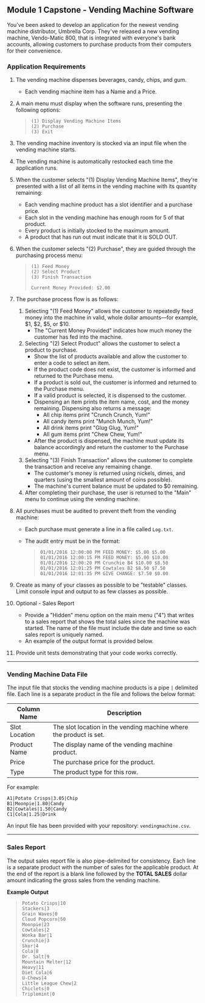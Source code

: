 ## Module 1 Capstone - Vending Machine Software

You've been asked to develop an application for the newest vending machine distributor,
Umbrella Corp. They've released a new vending machine, Vendo-Matic 800, that is integrated
with everyone's bank accounts, allowing customers to purchase products from their computers for their convenience.

### Application Requirements

1. The vending machine dispenses beverages, candy, chips, and gum.
   
   - Each vending machine item has a Name and a Price.

2. A main menu must display when the software runs, presenting the following options:
   
   > ```
   > (1) Display Vending Machine Items
   > (2) Purchase
   > (3) Exit
   > ```

3. The vending machine inventory is stocked via an input file when the vending machine
   starts.

4. The vending machine is automatically restocked each time the application runs.

5. When the customer selects "(1) Display Vending Machine Items", they're presented
   with a list of all items in the vending machine with its quantity remaining:
   
   - Each vending machine product has a slot identifier and a purchase price.
   - Each slot in the vending machine has enough room for 5 of that product.
   - Every product is initially stocked to the maximum amount.
   - A product that has run out must indicate that it is SOLD OUT.

6. When the customer selects "(2) Purchase", they are guided through the purchasing
   process menu:
   
   > ```
   > (1) Feed Money
   > (2) Select Product
   > (3) Finish Transaction
   > 
   > Current Money Provided: $2.00
   > ```

7. The purchase process flow is as follows:
   
   1. Selecting "(1) Feed Money" allows the customer to repeatedly feed money into the
      machine in valid, whole dollar amounts—for example, $1, $2, $5, or $10.
      - The "Current Money Provided" indicates how much money the customer
        has fed into the machine.
   2. Selecting "(2) Select Product" allows the customer to select a product to
      purchase.
      - Show the list of products available and allow the customer to enter
        a code to select an item.
      - If the product code does not exist, the customer is informed and returned
        to the Purchase menu.
      - If a product is sold out, the customer is informed and returned to the
        Purchase menu.
      - If a valid product is selected, it is dispensed to the customer.
      - Dispensing an item prints the item name, cost, and the money
        remaining. Dispensing also returns a message:
        - All chip items print "Crunch Crunch, Yum!"
        - All candy items print "Munch Munch, Yum!"
        - All drink items print "Glug Glug, Yum!"
        - All gum items print "Chew Chew, Yum!"
      - After the product is dispensed, the machine must update its balance
        accordingly and return the customer to the Purchase menu.
   3. Selecting "(3) Finish Transaction" allows the customer to complete the
      transaction and receive any remaining change.
      - The customer's money is returned using nickels, dimes, and quarters
        (using the smallest amount of coins possible).
      - The machine's current balance must be updated to $0 remaining.
   4. After completing their purchase, the user is returned to the "Main" menu to
      continue using the vending machine.

8. All purchases must be audited to prevent theft from the vending machine:
   
   - Each purchase must generate a line in a file called `Log.txt`.
   
   - The audit entry must be in the format:
     
     > ```
     > 01/01/2016 12:00:00 PM FEED MONEY: $5.00 $5.00
     > 01/01/2016 12:00:15 PM FEED MONEY: $5.00 $10.00
     > 01/01/2016 12:00:20 PM Crunchie B4 $10.00 $8.50
     > 01/01/2016 12:01:25 PM Cowtales B2 $8.50 $7.50
     > 01/01/2016 12:01:35 PM GIVE CHANGE: $7.50 $0.00
     > ```

9. Create as many of your classes as possible to be "testable" classes. Limit console
   input and output to as few classes as possible.

10. Optional - Sales Report
    
    - Provide a "Hidden" menu option on the main menu ("4") that writes to a sales
      report that shows the total sales since the machine was started. The name of the
      file must include the date and time so each sales report is uniquely named.
    - An example of the output format is provided below.

11. Provide unit tests demonstrating that your code works correctly.

___

### Vending Machine Data File

The input file that stocks the vending machine products is a pipe `|` delimited file. Each line is a separate product in the file and follows the below format:

| Column Name   | Description                                                        |
| ------------- | ------------------------------------------------------------------ |
| Slot Location | The slot location in the vending machine where the product is set. |
| Product Name  | The display name of the vending machine product.                   |
| Price         | The purchase price for the product.                                |
| Type          | The product type for this row.                                     |

For example:

```
A1|Potato Crisps|3.05|Chip
B1|Moonpie|1.80|Candy
B2|Cowtales|1.50|Candy
C1|Cola|1.25|Drink
```

An input file has been provided with your repository: `vendingmachine.csv`.

 ---

### Sales Report

The output sales report file is also pipe-delimited for consistency. Each line is a separate product with the number of sales for the applicable product. At the end of the report is a blank line followed by the **TOTAL SALES** dollar amount indicating the gross sales from the vending machine.

**Example Output**

> ```
> Potato Crisps|10
> Stackers|3
> Grain Waves|0
> Cloud Popcorn|50
> Moonpie|23
> Cowtales|2
> Wonka Bar|1
> Crunchie|3
> Skor|4
> Cola|8
> Dr. Salt|9
> Mountain Melter|12
> Heavy|11
> Diet Cola|6
> U-Chews|4
> Little League Chew|2
> Chiclets|0
> Triplemint|0
> ```
